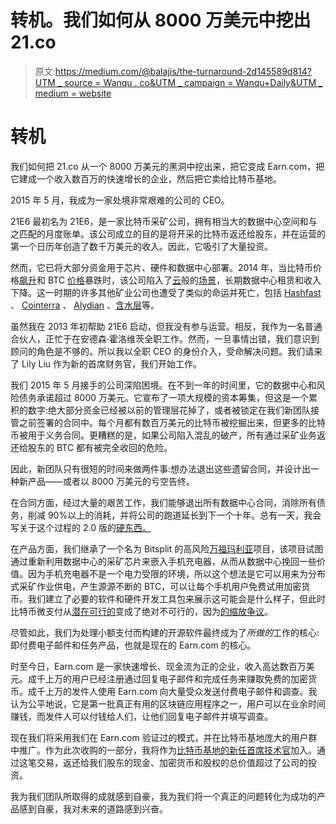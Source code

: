 # 转机。我们如何从 8000 万美元中挖出 21.co

> 原文:[https://medium.com/@balajis/the-turnaround-2d145589d814?UTM _ source = Wanqu . co&UTM _ campaign = Wanqu+Daily&UTM _ medium = website](https://medium.com/@balajis/the-turnaround-2d145589d814?utm_source=wanqu.co&utm_campaign=Wanqu+Daily&utm_medium=website)

# 转机

我们如何把 21.co 从一个 8000 万美元的黑洞中挖出来，把它变成 Earn.com，把它建成一个收入数百万的快速增长的企业，然后把它卖给比特币基地。



2015 年 5 月，我成为一家处境非常艰难的公司的 CEO。

21E6 最初名为 21E6，是一家比特币采矿公司，拥有相当大的数据中心空间和与之匹配的月度账单。该公司成立的目的是将开采的比特币返还给股东，并在运营的第一个日历年创造了数千万美元的收入。因此，它吸引了大量投资。

然而，它已将大部分资金用于芯片、硬件和数据中心部署。2014 年，当比特币价格[飙升](https://blockchain.info/charts/hash-rate?timespan=all&daysAverageString=7)和 BTC [价格](https://blockchain.info/charts/market-price?timespan=all&daysAverageString=7)暴跌时，该公司陷入了[云](https://techcrunch.com/2007/07/23/a-web-10-success-story-hp-acquires-opsware-for-16-billion/)般的[场景](http://web.archive.org/web/20070810192140/http://blog.pmarca.com/2007/07/hp-buys-my-comp.html)，长期数据中心租赁和收入下降。这一时期的许多其他矿业公司也遭受了类似的命运并死亡，包括 [Hashfast](https://www.coindesk.com/bitcoin-mining-manufacturer-hashfast-enters-chapter-11-bankruptcy/) 、 [Cointerra](https://www.coindesk.com/bitcoin-mining-firm-cointerra-files-chapter-7-bankruptcy/) 、 [Alydian](https://www.coindesk.com/coinlabs-alydian-bankruptcy-debt-3-6m/) 、[含水层](https://www.coindesk.com/bitcoin-miner-aquifer-files-for-chapter-11-bankruptcy/)等。

虽然我在 2013 年初帮助 21E6 启动，但我没有参与运营。相反，我作为一名普通合伙人，正忙于在安德森·霍洛维茨全职工作。然而，一旦事情出错，我们意识到顾问的角色是不够的。所以我以全职 CEO 的身份介入，受命解决问题。我们请来了 Lily Liu 作为新的首席财务官，我们开始工作。

我们 2015 年 5 月接手的公司深陷困境。在不到一年的时间里，它的数据中心和风险债务承诺超过 8000 万美元。它宣布了一项大规模的资本筹集，但这是一个累积的数字:绝大部分资金已经被以前的管理层花掉了，或者被锁定在我们新团队接管之前签署的合同中。每个月都有数百万美元的比特币被挖掘出来，但更多的比特币被用于义务合同。更糟糕的是，如果公司陷入混乱的破产，所有通过采矿业务返还给股东的 BTC 都有被完全收回的危险。

因此，新团队只有很短的时间来做两件事:想办法退出这些遗留合同，并设计出一种新产品——或者以 8000 万美元的亏空告终。

在合同方面，经过大量的艰苦工作，我们能够退出所有数据中心合同，消除所有债务，削减 90%以上的消耗，并将公司的跑道延长到下一个十年。总有一天，我会写关于这个过程的 2.0 版的[硬东西。](http://allthingsd.com/20100317/the-case-for-the-fat-startup/)

在产品方面，我们继承了一个名为 Bitsplit 的高风险[万福玛利亚](https://en.wikipedia.org/wiki/Hail_Mary_pass)项目，该项目试图通过重新利用数据中心的采矿芯片来嵌入手机充电器，从而从数据中心挽回一些价值。因为手机充电器不是一个电力受限的环境，所以这个想法是它可以用来为分布式采矿作业供电，产生源源不断的 BTC，可以让每个手机用户免费试用加密货币。我们建立了必要的软件和硬件开发工具包来展示这可能会是什么样子，但此时比特币微支付从[潜在可行的](https://web.archive.org/web/20150129023502/http://blog.bitcoinfoundation.org/a-scalability-roadmap)变成了绝对不可行的，因为[的缩放争议](https://en.wikipedia.org/wiki/Bitcoin_scalability_problem)。

尽管如此，我们为处理小额支付而构建的开源软件最终成为了*所做的*工作的核心:即付费电子邮件和任务产品，也就是现在的 Earn.com 的核心。

时至今日，Earn.com 是一家快速增长、现金流为正的企业，收入高达数百万美元。成千上万的用户已经注册通过回复电子邮件和完成任务来赚取免费的加密货币。成千上万的发件人使用 Earn.com 向大量受众发送付费电子邮件和调查。我认为公平地说，它是第一批真正有用的区块链应用程序之一，用户可以在业余时间赚钱，而发件人可以付钱给人们，让他们回复电子邮件并填写调查。

现在我们将采用我们在 Earn.com 验证过的模式，并在比特币基地庞大的用户群中推广。作为此次收购的一部分，我将作为[比特币基地的新任首席技术官](https://blog.coinbase.com/welcome-balaji-srinivasan-coinbases-new-chief-technology-officer-e746503d7ab6)加入。通过这笔交易，返还给我们股东的现金、加密货币和股权的总价值超过了公司的投资。

我为我们团队所取得的成就感到自豪，我为我们将一个真正的问题转化为成功的产品感到自豪，我对未来的道路感到兴奋。

